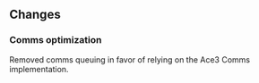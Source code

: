## Changes

### Comms optimization

Removed comms queuing in favor of relying on the Ace3 Comms implementation.
